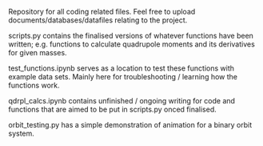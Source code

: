 Repository for all coding related files. Feel free to upload documents/databases/datafiles relating to the project.

scripts.py contains the finalised versions of whatever functions have been written; e.g. functions to calculate quadrupole moments and its derivatives for given masses.

test_functions.ipynb serves as a location to test these functions with example data sets. Mainly here for troubleshooting / learning how the functions work.

qdrpl_calcs.ipynb contains unfinished / ongoing writing for code and functions that are aimed to be put in scripts.py onced finalised.

orbit_testing.py has a simple demonstration of animation for a binary orbit system. 

